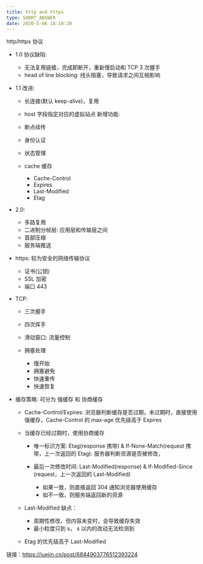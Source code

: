 ```yaml
---
title: http and https
type: SHORT_ANSWER
date: 2020-5-06 18:10:20
---
```


http/https 协议

- 1.0 协议缺陷:

  - 无法复用链接，完成即断开，重新慢启动和 TCP 3 次握手
  - head of line blocking: 线头阻塞，导致请求之间互相影响

- 1.1 改进:

  - 长连接(默认 keep-alive)，复用
  - host 字段指定对应的虚拟站点
    新增功能:

  - 断点续传
  - 身份认证
  - 状态管理
  - cache 缓存
    - Cache-Control
    - Expires
    - Last-Modified
    - Etag

- 2.0:

  - 多路复用
  - 二进制分帧层: 应用层和传输层之间
  - 首部压缩
  - 服务端推送

- https: 较为安全的网络传输协议

  - 证书(公钥)
  - SSL 加密
  - 端口 443

- TCP:

  - 三次握手
  - 四次挥手
  - 滑动窗口: 流量控制
  - 拥塞处理

    - 慢开始
    - 拥塞避免
    - 快速重传
    - 快速恢复

- 缓存策略: 可分为 强缓存 和 协商缓存

  - Cache-Control/Expires: 浏览器判断缓存是否过期，未过期时，直接使用强缓存，Cache-Control 的 max-age 优先级高于 Expires

  - 当缓存已经过期时，使用协商缓存

    - 唯一标识方案: Etag(response 携带) & If-None-Match(request 携带，上一次返回的 Etag): 服务器判断资源是否被修改，
    - 最后一次修改时间: Last-Modified(response) & If-Modified-Since (request，上一次返回的 Last-Modified)

      - 如果一致，则直接返回 304 通知浏览器使用缓存
      - 如不一致，则服务端返回新的资源

  - Last-Modified 缺点：

    - 周期性修改，但内容未变时，会导致缓存失效
    - 最小粒度只到 s， s 以内的改动无法检测到

  - Etag 的优先级高于 Last-Modified

链接：https://juejin.cn/post/6844903776512393224
